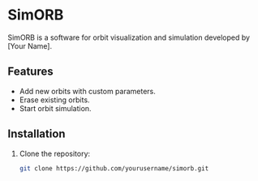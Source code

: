 # SimORB

SimORB is a software for orbit visualization and simulation developed by [Your Name].

## Features

- Add new orbits with custom parameters.
- Erase existing orbits.
- Start orbit simulation.

## Installation

1. Clone the repository:

   ```bash
   git clone https://github.com/yourusername/simorb.git
